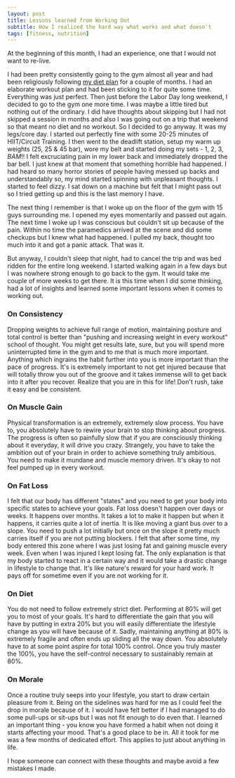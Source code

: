 ```yaml
---
layout: post
title: Lessons learned from Working Out
subtitle: How I realized the hard way what works and what doesn't
tags: [fitness, nutrition]
---
```

At the beginning of this month, I had an experience, one that I would not want to re-live.

I had been pretty consistently going to the gym almost all year and had been religiously following [my diet plan](https://medium.com/better-humans/everything-you-need-to-know-about-the-slow-carb-diet-a67062761d92) for a couple of months. I had an elaborate workout plan and had been sticking to it for quite some time. Everything was just perfect. Then just before the Labor Day long weekend, I decided to go to the gym one more time. I was maybe a little tired but nothing out of the ordinary. I did have thoughts about skipping but I had not skipped a session in months and also I was going out on a trip that weekend so that meant no diet and no workout. So I decided to go anyway. It was my legs/core day. I started out perfectly fine with some 20-25 minutes of HIIT/Circuit Training. I then went to the deadlift station, setup my warm up weights (25, 25 & 45 bar), wore my belt and started doing my sets - 1, 2, 3, *BAM*!! I felt excruciating pain in my lower back and immediately dropped the bar bell. I just knew at that moment that something horrible had happened. I had heard so many horror stories of people having messed up backs and understandably so, my mind started spinning with unpleasant thoughts. I started to feel dizzy. I sat down on a machine but felt that I might pass out so I tried getting up and this is the last memory I have.

The next thing I remember is that I woke up on the floor of the gym with 15 guys surrounding me. I opened my eyes momentarily and passed out again. The next time I woke up I was conscious but couldn't sit up because of the pain. Within no time the paramedics arrived at the scene and did some checkups but I knew what had happened. I pulled my back, thought too much into it and got a panic attack. That was it.

But anyway, I couldn't sleep that night, had to cancel the trip and was bed ridden for the entire long weekend. I started walking again in a few days but I was nowhere strong enough to go back to the gym. It would take me couple of more weeks to get there. It is this time when I did some thinking, had a lot of insights and learned some important lessons when it comes to working out.

### On Consistency

Dropping weights to achieve full range of motion, maintaining posture and total control is better than "pushing and increasing weight in every workout" school of thought. You might get results late, sure, but you will spend more uninterrupted time in the gym and to me that is much more important. Anything which ingrains the habit further into you is more important than the pace of progress. It's is extremely important to not get injured because that will totally throw you out of the groove and it takes immense will to get back into it after you recover. Realize that you are in this for life! Don't rush, take it easy and be consistent.

### On Muscle Gain

Physical transformation is an extremely, extremely slow process. You have to, you absolutely have to rewire your brain to stop thinking about progress. The progress is often so painfully slow that if you are consciously thinking about it everyday, it will drive you crazy. Strangely, you have to take the ambition out of your brain in order to achieve something truly ambitious. You need to make it mundane and muscle memory driven. It's okay to not feel pumped up in every workout.

### On Fat Loss

I felt that our body has different "states" and you need to get your body into specific states to achieve your goals. Fat loss doesn't happen over days or weeks. It happens over months. It takes a lot to make it happen but when it happens, it carries quite a lot of inertia. It is like moving a giant bus over to a slope. You need to push a lot initially but once on the slope it pretty much carries itself if you are not putting blockers. I felt that after some time, my body entered this zone where I was just losing fat and gaining muscle every week. Even when I was injured I kept losing fat. The only explanation is that my body started to react in a certain way and it would take a drastic change in lifestyle to change that. It's like nature's reward for your hard work. It pays off for sometime even if you are not working for it.

### On Diet

You do not need to follow extremely strict diet.  Performing at 80% will get you to most of your goals. It's hard to differentiate the gain that you will have by putting in extra 20% but you will easily differentiate the lifestyle change as you will have because of it. Sadly, maintaining anything at 80% is extremely fragile and often ends up sliding all the way down. You absolutely have to at some point aspire for total 100% control. Once you truly master the 100%, you have the self-control necessary to sustainably remain at 80%.

### On Morale

Once a routine truly seeps into your lifestyle, you start to draw certain pleasure from it. Being on the sidelines was hard for me as I could feel the drop in morale because of it. I would have felt better if I had managed to do some pull-ups or sit-ups but I was not fit enough to do even that. I learned an important thing - you know you have formed a habit when not doing it starts affecting your mood. That's a good place to be in. All it took for me was a few months of dedicated effort. This applies to just about anything in life.

I hope someone can connect with these thoughts and maybe avoid a few mistakes I made. 

<!-- I'm sharing a picture of my journey so far - from fat, to fit, to figure!

<img style="float: center;" src="../img/transformation.jpg">i -->
